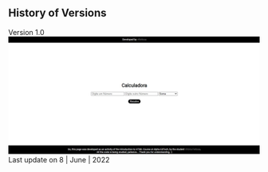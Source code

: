 History of Versions
---
Version 1.0
![](https://github.com/vtfeitosa/calculadora/blob/master/assets/versions/calculadora_v1.0.jpg?raw=true)
Last update on 8 | June | 2022